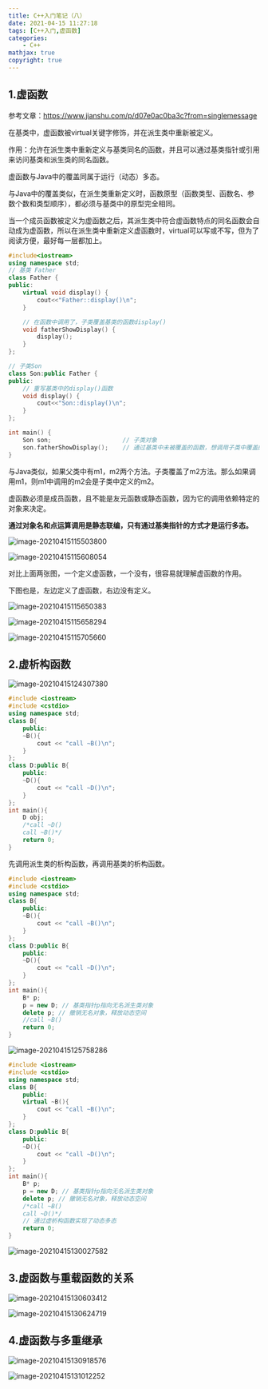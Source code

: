 ```yaml
---
title: C++入门笔记（八）
date: 2021-04-15 11:27:18
tags: [C++入门,虚函数]
categories: 
	- C++
mathjax: true
copyright: true
---
```


## 1.虚函数

参考文章：https://www.jianshu.com/p/d07e0ac0ba3c?from=singlemessage

在基类中，虚函数被virtual关键字修饰，并在派生类中重新被定义。

作用：允许在派生类中重新定义与基类同名的函数，并且可以通过基类指针或引用来访问基类和派生类的同名函数。

虚函数与Java中的覆盖同属于运行（动态）多态。

<!--more-->

与Java中的覆盖类似，在派生类重新定义时，函数原型（函数类型、函数名、参数个数和类型顺序），都必须与基类中的原型完全相同。

当一个成员函数被定义为虚函数之后，其派生类中符合虚函数特点的同名函数会自动成为虚函数，所以在派生类中重新定义虚函数时，virtual可以写或不写，但为了阅读方便，最好每一层都加上。

```C++
#include<iostream>
using namespace std;
// 基类 Father
class Father {
public:
    virtual void display() {
        cout<<"Father::display()\n";
    }

    // 在函数中调用了，子类覆盖基类的函数display()
    void fatherShowDisplay() {
        display();
    }
};

// 子类Son
class Son:public Father {
public:
    // 重写基类中的display()函数
    void display() {
        cout<<"Son::display()\n";
    }
};

int main() {
    Son son;                    // 子类对象
    son.fatherShowDisplay();    // 通过基类中未被覆盖的函数，想调用子类中覆盖的display函数
}
```

与Java类似，如果父类中有m1，m2两个方法。子类覆盖了m2方法。那么如果调用m1，则m1中调用的m2会是子类中定义的m2。

虚函数必须是成员函数，且不能是友元函数或静态函数，因为它的调用依赖特定的对象来决定。

**通过对象名和点运算调用是静态联编，只有通过基类指针的方式才是运行多态。**

![image-20210415115503800](C-入门笔记（八）/image-20210415115503800.png)

![image-20210415115608054](C-入门笔记（八）/image-20210415115608054.png)

对比上面两张图，一个定义虚函数，一个没有，很容易就理解虚函数的作用。

下图也是，左边定义了虚函数，右边没有定义。

![image-20210415115650383](C-入门笔记（八）/image-20210415115650383.png)

![image-20210415115658294](C-入门笔记（八）/image-20210415115658294.png)

![image-20210415115705660](C-入门笔记（八）/image-20210415115705660.png)

## 2.虚析构函数

![image-20210415124307380](C-入门笔记（八）/image-20210415124307380.png)

```C++
#include <iostream>
#include <cstdio>
using namespace std;
class B{
    public:
    ~B(){
        cout << "call ~B()\n";
    }
};
class D:public B{
    public:
    ~D(){
        cout << "call ~D()\n";
    }
};
int main(){
    D obj;
    /*call ~D()
	call ~B()*/
    return 0;
}
```

先调用派生类的析构函数，再调用基类的析构函数。

```C++
#include <iostream>
#include <cstdio>
using namespace std;
class B{
    public:
    ~B(){
        cout << "call ~B()\n";
    }
};
class D:public B{
    public:
    ~D(){
        cout << "call ~D()\n";
    }
};
int main(){
    B* p;
    p = new D; // 基类指针p指向无名派生类对象
    delete p; // 撤销无名对象，释放动态空间
    //call ~B()
    return 0;
}
```

![image-20210415125758286](C-入门笔记（八）/image-20210415125758286.png)

```C++
#include <iostream>
#include <cstdio>
using namespace std;
class B{
    public:
    virtual ~B(){
        cout << "call ~B()\n";
    }
};
class D:public B{
    public:
    ~D(){
        cout << "call ~D()\n";
    }
};
int main(){
    B* p;
    p = new D; // 基类指针p指向无名派生类对象
    delete p; // 撤销无名对象，释放动态空间
    /*call ~B()
    call ~D()*/
    // 通过虚析构函数实现了动态多态
    return 0;
}
```

![image-20210415130027582](C-入门笔记（八）/image-20210415130027582.png)

## 3.虚函数与重载函数的关系

![image-20210415130603412](C-入门笔记（八）/image-20210415130603412.png)

![image-20210415130624719](C-入门笔记（八）/image-20210415130624719.png)

## 4.虚函数与多重继承

![image-20210415130918576](C-入门笔记（八）/image-20210415130918576.png)

![image-20210415131012252](C-入门笔记（八）/image-20210415131012252.png)